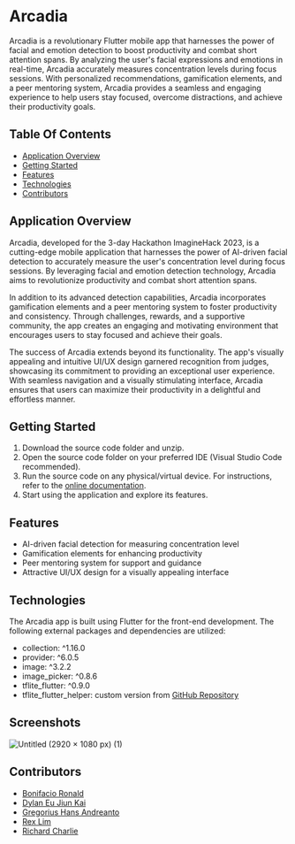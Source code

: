
# Arcadia

Arcadia is a revolutionary Flutter mobile app that harnesses the power of facial and emotion detection to boost productivity and combat short attention spans. By analyzing the user's facial expressions and emotions in real-time, Arcadia accurately measures concentration levels during focus sessions. With personalized recommendations, gamification elements, and a peer mentoring system, Arcadia provides a seamless and engaging experience to help users stay focused, overcome distractions, and achieve their productivity goals.

## Table Of Contents

- [Application Overview](#application-overview)
- [Getting Started](#getting-started)
- [Features](#features)
- [Technologies](#technologies)
- [Contributors](#contributors)

## Application Overview

Arcadia, developed for the 3-day Hackathon ImagineHack 2023, is a cutting-edge mobile application that harnesses the power of AI-driven facial detection to accurately measure the user's concentration level during focus sessions. By leveraging facial and emotion detection technology, Arcadia aims to revolutionize productivity and combat short attention spans.

In addition to its advanced detection capabilities, Arcadia incorporates gamification elements and a peer mentoring system to foster productivity and consistency. Through challenges, rewards, and a supportive community, the app creates an engaging and motivating environment that encourages users to stay focused and achieve their goals.

The success of Arcadia extends beyond its functionality. The app's visually appealing and intuitive UI/UX design garnered recognition from judges, showcasing its commitment to providing an exceptional user experience. With seamless navigation and a visually stimulating interface, Arcadia ensures that users can maximize their productivity in a delightful and effortless manner.

## Getting Started

1. Download the source code folder and unzip.
2. Open the source code folder on your preferred IDE (Visual Studio Code recommended).
3. Run the source code on any physical/virtual device. For instructions, refer to the [online documentation](https://www.fluttercampus.com/tutorial/4/run-first-application/).
4. Start using the application and explore its features.

## Features

- AI-driven facial detection for measuring concentration level
- Gamification elements for enhancing productivity
- Peer mentoring system for support and guidance
- Attractive UI/UX design for a visually appealing interface

## Technologies

The Arcadia app is built using Flutter for the front-end development. The following external packages and dependencies are utilized:


- collection: ^1.16.0
- provider: ^6.0.5
- image: ^3.2.2
- image_picker: ^0.8.6
- tflite_flutter: ^0.9.0
- tflite_flutter_helper: custom version from [GitHub Repository](https://github.com/filofan1/tflite_flutter_helper/tree/783f15e5a87126159147d8ea30b98eea9207ac70)


## Screenshots
![Untitled (2920 × 1080 px) (1)](https://github.com/bonifacioronald/Arcadia/assets/76140889/030ddc22-d4de-4f1a-982d-4988370521d9)

## Contributors

- [Bonifacio Ronald](https://github.com/bonifacioronald)
- [Dylan Eu Jiun Kai](https://github.com/dylan-1006)
- [Gregorius Hans Andreanto](https://github.com/ExistCode)
- [Rex Lim](https://github.com/sexxyrexxy)
- [Richard Charlie](https://github.com/CharlieCheebay)

